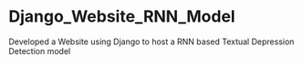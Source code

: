 # Django_Website_RNN_Model

Developed a Website using Django to host a RNN based Textual Depression Detection model
